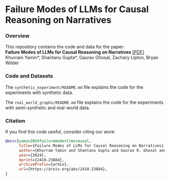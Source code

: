 # Failure Modes of LLMs for Causal Reasoning on Narratives

### Overview

This repository contains the code and data for the paper: <br>
__Failure Modes of LLMs for Causal Reasoning on Narratives__ [[PDF]](https://arxiv.org/pdf/2410.23884)
<br>
Khurram Yamin*, Shantanu Gupta*, Gaurav Ghosal, Zachary Lipton, Bryan Wilder


### Code and Datasets


The `synthetic_experiment/README.md` file explains the code for the experiments with synthetic data.

The `real_world_graphs/README.md` file explains the code for the experiments with semi-synthetic
and real-world data.

### Citation

If you find this code useful, consider citing our work:
```bib
@misc{yamin2024failuremodesllmscausal,
      title={Failure Modes of LLMs for Causal Reasoning on Narratives}, 
      author={Khurram Yamin and Shantanu Gupta and Gaurav R. Ghosal and Zachary C. Lipton and Bryan Wilder},
      year={2024},
      eprint={2410.23884},
      archivePrefix={arXiv},
      url={https://arxiv.org/abs/2410.23884}, 
}
```

